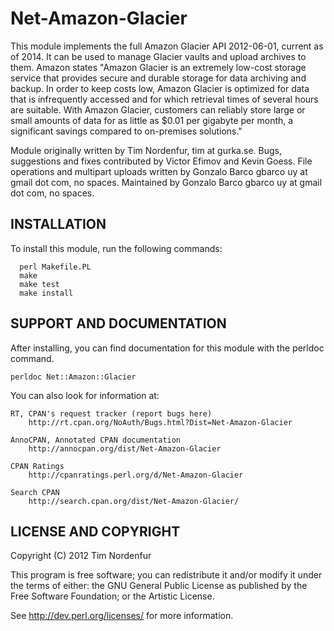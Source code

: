 Net-Amazon-Glacier
==================

This module implements the full Amazon Glacier API 2012-06-01, current as of
2014. It can be used to manage Glacier vaults and upload archives to them.
Amazon states "Amazon Glacier is an extremely low-cost storage service
that provides secure and durable storage for data archiving and backup. In order
to keep costs low, Amazon Glacier is optimized for data that is infrequently
accessed and for which retrieval times of several hours are suitable. With
Amazon Glacier, customers can reliably store large or small amounts of data for
as little as $0.01 per gigabyte per month, a significant savings compared to
on-premises solutions."

Module originally written by Tim Nordenfur, tim at gurka.se.
Bugs, suggestions and fixes contributed by Victor Efimov and Kevin Goess.
File operations and multipart uploads written by Gonzalo Barco gbarco uy at gmail dot com, no spaces.
Maintained by Gonzalo Barco gbarco uy at gmail dot com, no spaces.

INSTALLATION
------------

To install this module, run the following commands:

	  perl Makefile.PL
	  make
	  make test
	  make install

SUPPORT AND DOCUMENTATION
-------------------------

After installing, you can find documentation for this module with the
perldoc command.

    perldoc Net::Amazon::Glacier

You can also look for information at:

    RT, CPAN's request tracker (report bugs here)
        http://rt.cpan.org/NoAuth/Bugs.html?Dist=Net-Amazon-Glacier

    AnnoCPAN, Annotated CPAN documentation
        http://annocpan.org/dist/Net-Amazon-Glacier

    CPAN Ratings
        http://cpanratings.perl.org/d/Net-Amazon-Glacier

    Search CPAN
        http://search.cpan.org/dist/Net-Amazon-Glacier/


LICENSE AND COPYRIGHT
---------------------

Copyright (C) 2012 Tim Nordenfur

This program is free software; you can redistribute it and/or modify it
under the terms of either: the GNU General Public License as published
by the Free Software Foundation; or the Artistic License.

See http://dev.perl.org/licenses/ for more information.
